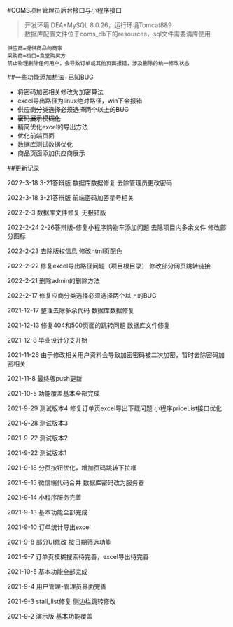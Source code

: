 #COMS项目管理员后台接口与小程序接口
>开发环境IDEA+MySQL 8.0.26，运行环境Tomcat8&9  
> 数据库配置文件位于coms_db下的resources，sql文件需要清库使用

    供应商=提供商品的商家  
    采购商=档口=食堂购买方
    禁止物理删除任何用户，会导致订单或其他页面报错，涉及删除的统一修改状态

##一些功能添加想法+已知BUG
* 将密码加密相关修改为加密算法
* ~~excel导出路径为linux绝对路径，win下会报错~~
* ~~供应商分类选择必须选择两个以上的BUG~~
* ~~密码展示模糊化~~
* 精简优化excel的导出方法
* 优化前端页面
* 数据库测试数据优化
* 商品页面添加供应商展示

##更新记录

2022-3-18 3-21答辩版 数据库数据修复 去除管理员更改密码

2022-3-18 3-21答辩版 前端密码加密星号相关

2022-2-3 数据库文件修复 无报错版

2022-2-24  2-26答辩版-修复小程序购物车添加问题 去除项目内多余文件 修改部分图标 

2022-2-23 去除版权信息 修改html页配色

2022-2-22 修复excel导出路径问题（项目根目录）  修改部分网页跳转链接

2022-2-21 删除admin的删除方法

2022-2-17 修复应商分类选择必须选择两个以上的BUG

2021-12-17 整理去除多余代码 数据库数据修复

2021-12-13 修复404和500页面的跳转问题 数据库文件修复

2021-12-8 毕业设计分支开始

2021-11-26 由于修改相关用户资料会导致加密密码被二次加密，暂时去除密码加密相关

2021-11-8 最终版push更新

2021-10-5 功能覆盖基本全部完成

2021-9-29 测试版本4 修复订单页excel导出下载问题  小程序priceList接口优化

2021-9-28 测试版本3

2021-9-22 测试版本2

2021-9-22 测试版本1

2021-9-18 分页按钮优化，增加页码跳转下拉框

2021-9-15 微信端代码合并 数据库密码改为服务器

2021-9-14 小程序服务完善

2021-9-13 基本功能全部完成

2021-9-10 订单统计导出excel

2021-9-8 部分UI修改 按日期筛选功能

2021-9-7 订单页模糊搜索待完善，excel导出待完善

2021-10-5 基本功能全部完成

2021-9-4 用户管理-管理员界面完善

2021-9-3 stall_list修复 侧边栏跳转修改

2021-9-2 演示版 基本功能覆盖

